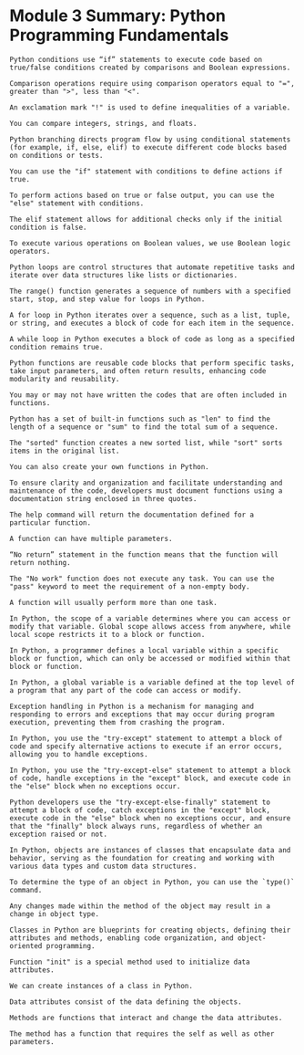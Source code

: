 # Module 3 Summary: Python Programming Fundamentals

    Python conditions use “if” statements to execute code based on true/false conditions created by comparisons and Boolean expressions.

    Comparison operations require using comparison operators equal to "=", greater than ">", less than "<".

    An exclamation mark "!" is used to define inequalities of a variable.

    You can compare integers, strings, and floats.

    Python branching directs program flow by using conditional statements (for example, if, else, elif) to execute different code blocks based on conditions or tests.

    You can use the "if" statement with conditions to define actions if true.

    To perform actions based on true or false output, you can use the "else" statement with conditions.

    The elif statement allows for additional checks only if the initial condition is false.

    To execute various operations on Boolean values, we use Boolean logic operators.

    Python loops are control structures that automate repetitive tasks and iterate over data structures like lists or dictionaries.

    The range() function generates a sequence of numbers with a specified start, stop, and step value for loops in Python.

    A for loop in Python iterates over a sequence, such as a list, tuple, or string, and executes a block of code for each item in the sequence.

    A while loop in Python executes a block of code as long as a specified condition remains true.

    Python functions are reusable code blocks that perform specific tasks, take input parameters, and often return results, enhancing code modularity and reusability.

    You may or may not have written the codes that are often included in functions.

    Python has a set of built-in functions such as "len" to find the length of a sequence or "sum" to find the total sum of a sequence.

    The "sorted" function creates a new sorted list, while "sort" sorts items in the original list.

    You can also create your own functions in Python.

    To ensure clarity and organization and facilitate understanding and maintenance of the code, developers must document functions using a documentation string enclosed in three quotes.

    The help command will return the documentation defined for a particular function.

    A function can have multiple parameters.

    “No return” statement in the function means that the function will return nothing.

    The "No work" function does not execute any task. You can use the "pass" keyword to meet the requirement of a non-empty body.

    A function will usually perform more than one task.

    In Python, the scope of a variable determines where you can access or modify that variable. Global scope allows access from anywhere, while local scope restricts it to a block or function.

    In Python, a programmer defines a local variable within a specific block or function, which can only be accessed or modified within that block or function.

    In Python, a global variable is a variable defined at the top level of a program that any part of the code can access or modify. 

    Exception handling in Python is a mechanism for managing and responding to errors and exceptions that may occur during program execution, preventing them from crashing the program.

    In Python, you use the "try-except" statement to attempt a block of code and specify alternative actions to execute if an error occurs, allowing you to handle exceptions. 

    In Python, you use the "try-except-else" statement to attempt a block of code, handle exceptions in the "except" block, and execute code in the "else" block when no exceptions occur. 

    Python developers use the "try-except-else-finally" statement to attempt a block of code, catch exceptions in the "except" block, execute code in the "else" block when no exceptions occur, and ensure that the "finally" block always runs, regardless of whether an exception raised or not.

    In Python, objects are instances of classes that encapsulate data and behavior, serving as the foundation for creating and working with various data types and custom data structures.

    To determine the type of an object in Python, you can use the `type()` command.

    Any changes made within the method of the object may result in a change in object type.

    Classes in Python are blueprints for creating objects, defining their attributes and methods, enabling code organization, and object-oriented programming.

    Function "init" is a special method used to initialize data attributes.

    We can create instances of a class in Python.

    Data attributes consist of the data defining the objects.

    Methods are functions that interact and change the data attributes.

    The method has a function that requires the self as well as other parameters.


